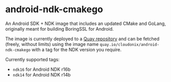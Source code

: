 # android-ndk-cmakego

An Android SDK + NDK image that includes an updated CMake and GoLang, originally meant for building BoringSSL for Android.

The image is currently deployed to a [Quay repository](https://quay.io/repository/cloudonix/quay.io/cloudonix/android-ndk-cmakego)
and can be fetched (freely, without limits) using the image name `quay.io/cloudonix/android-ndk-cmakego` with a tag for
the NDK version you require.

Currently supported tags:
- `ndk16` for Android NDK r16b
- `ndk14` for Android NDK r14b

